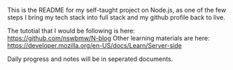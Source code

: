 ﻿This is the README for my self-taught project on Node.js, as one of the few steps I bring my tech stack into full stack and my github profile back to live.

The tutotial that I would be following is here: https://github.com/nswbmw/N-blog
Other learning materials are here: https://developer.mozilla.org/en-US/docs/Learn/Server-side

Daily progress and notes will be in seperated documents.

